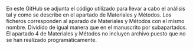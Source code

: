 En este GitHub se adjunta el código utilizado para llevar a cabo el análisis tal y como se describe en el apartado de Materiales y Métodos. 
Los ficheros corresponden al aparado de Materiales y Métodos con el mismo nombre. Dividido de igual manera que en el manuscrito por subapartados. 
El apartado 4 de Materiales y Métodos no incluyen archivo puesto que no se han realizado programáticamente.
